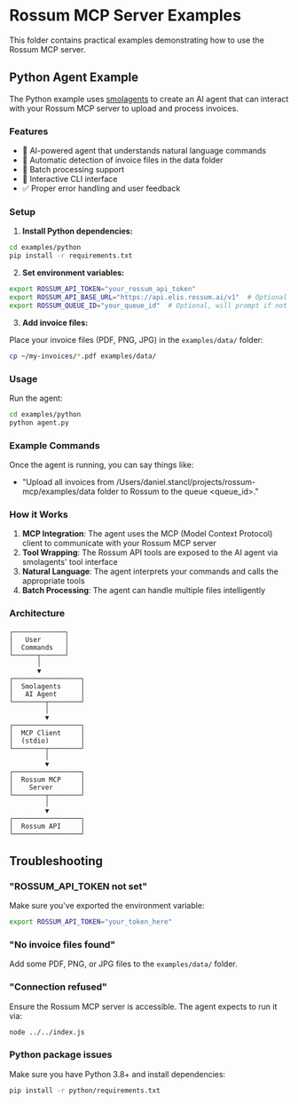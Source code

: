 # Rossum MCP Server Examples

This folder contains practical examples demonstrating how to use the Rossum MCP server.

## Python Agent Example

The Python example uses [smolagents](https://github.com/huggingface/smolagents) to create an AI agent that can interact
with your Rossum MCP server to upload and process invoices.

### Features

- 🤖 AI-powered agent that understands natural language commands
- 📁 Automatic detection of invoice files in the data folder
- 🔄 Batch processing support
- 💬 Interactive CLI interface
- ✅ Proper error handling and user feedback

### Setup

1. **Install Python dependencies:**

```bash
cd examples/python
pip install -r requirements.txt
```

2. **Set environment variables:**

```bash
export ROSSUM_API_TOKEN="your_rossum_api_token"
export ROSSUM_API_BASE_URL="https://api.elis.rossum.ai/v1"  # Optional
export ROSSUM_QUEUE_ID="your_queue_id"  # Optional, will prompt if not set
```

3. **Add invoice files:**

Place your invoice files (PDF, PNG, JPG) in the `examples/data/` folder:

```bash
cp ~/my-invoices/*.pdf examples/data/
```

### Usage

Run the agent:

```bash
cd examples/python
python agent.py
```

### Example Commands

Once the agent is running, you can say things like:

- "Upload all invoices from /Users/daniel.stancl/projects/rossum-mcp/examples/data folder to Rossum to the queue <queue_id>."

### How it Works

1. **MCP Integration**: The agent uses the MCP (Model Context Protocol) client to communicate with your Rossum MCP server
2. **Tool Wrapping**: The Rossum API tools are exposed to the AI agent via smolagents' tool interface
3. **Natural Language**: The agent interprets your commands and calls the appropriate tools
4. **Batch Processing**: The agent can handle multiple files intelligently

### Architecture

```
┌─────────────┐
│   User      │
│  Commands   │
└──────┬──────┘
       │
       ▼
┌─────────────────┐
│  Smolagents     │
│   AI Agent      │
└────────┬────────┘
         │
         ▼
┌─────────────────┐
│  MCP Client     │
│  (stdio)        │
└────────┬────────┘
         │
         ▼
┌─────────────────┐
│  Rossum MCP     │
│    Server       │
└────────┬────────┘
         │
         ▼
┌─────────────────┐
│  Rossum API     │
└─────────────────┘
```

## Troubleshooting

### "ROSSUM_API_TOKEN not set"
Make sure you've exported the environment variable:
```bash
export ROSSUM_API_TOKEN="your_token_here"
```

### "No invoice files found"
Add some PDF, PNG, or JPG files to the `examples/data/` folder.

### "Connection refused"
Ensure the Rossum MCP server is accessible. The agent expects to run it via:
```bash
node ../../index.js
```

### Python package issues
Make sure you have Python 3.8+ and install dependencies:
```bash
pip install -r python/requirements.txt
```
